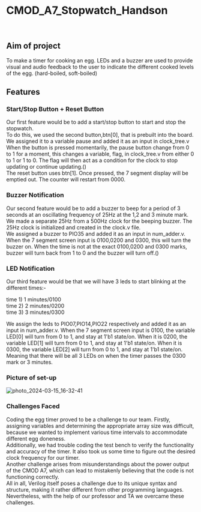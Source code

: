 # CMOD_A7_Stopwatch_Handson 
<br>

## Aim of project
To make a timer for cooking an egg. LEDs and a buzzer are used to provide visual and audio feedback to the user to indicate the different cooked levels of the egg. (hard-boiled, soft-boiled)
 
## Features

### Start/Stop Button + Reset Button
Our first feature would be to add a start/stop button to start and stop the stopwatch. <br>
To do this, we used the second button,btn[0], that is prebuilt into the board. We assigned it to a variable pause and added it as an input in clock_tree.v
When the button is pressed momentarily, the pause button change from 0 to 1 for a moment, this changes a variable, flag, in clock_tree.v from either 0 to 1 or 1 to 0.
The flag will then act as a condition for the clock to stop updating or continue updating.() <br>
The reset button uses btn[1]. Once pressed, the 7 segment display will be emptied out. The counter will restart from 0000.

### Buzzer Notification
Our second feature would be to add a buzzer to beep for a period of 3 seconds at an oscillating frequency of 25Hz at the 1,2 and 3 minute mark. We made a separate 25Hz from a 500Hz clock for the beeping buzzer. The 25Hz clock is initialized and created in the clock.v file.<br>
We assigned a buzzer to PIO35 and added it as an input in num_adder.v. When the 7 segment screen input is 0100,0200 and 0300, this will turn the buzzer on.
When the time is not at the exact 0100,0200 and 0300 marks, buzzer will turn back from 1 to 0 and the buzzer will turn off.()

### LED Notification
Our third feature would be that we will have 3 leds to start blinking at the different times:- <br>

time 1) 1 minutes/0100 <br>
time 2) 2 minutes/0200 <br>
time 3) 3 minutes/0300 <br>

We assign the leds to PIO07,PIO14,PIO22 respectively and added it as an input in num_adder.v.
When the 7 segment screen input is 0100, the variable LED[0] will turn from 0 to 1, and stay at 1'b1 state/on. When it is 0200, the variable LED[1] will turn from 0 to 1, and stay at 1'b1 state/on. When it is 0300, the variable LED[2] will turn from 0 to 1, and stay at 1'b1 state/on. Meaning that there will be all 3 LEDs on when the timer passes the 0300 mark or 3 minutes.

### Picture of set-up
![photo_2024-03-15_16-32-41](https://github.com/JaeHWg/CMOD_A7_Stopwatch_Handson/assets/94187124/e353dfd3-cc47-4420-81fc-ff9a11447488)

### Challenges Faced
Coding the egg timer proved to be a challenge to our team. Firstly, assigning variables and determining the appropriate array size was difficult, because we wanted to implement various time intervals to accommodate different egg doneness. 
<br>
Additionally, we had trouble coding the test bench to verify the functionality and accuracy of the timer. It also took us some time to figure out the desired clock frequency for our timer.
<br>
Another challenge arises from misunderstandings about the power output of the CMOD A7, which can lead to mistakenly believing that the code is not functioning correctly. 
<br>
All in all, Verilog itself poses a challenge due to its unique syntax and structure, making it rather different from other programming languages. Nevertheless, with the help of our professor and TA we overcame these challenges.


